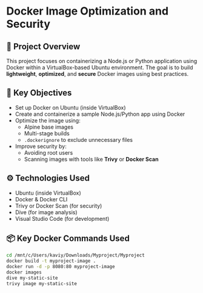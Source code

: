 # Docker Image Optimization and Security

## 🚀 Project Overview
This project focuses on containerizing a Node.js or Python application using Docker within a VirtualBox-based Ubuntu environment. The goal is to build **lightweight**, **optimized**, and **secure** Docker images using best practices.

## 🎯 Key Objectives
- Set up Docker on Ubuntu (inside VirtualBox)
- Create and containerize a sample Node.js/Python app using Docker
- Optimize the image using:
  - Alpine base images
  - Multi-stage builds
  - `.dockerignore` to exclude unnecessary files
- Improve security by:
  - Avoiding root users
  - Scanning images with tools like **Trivy** or **Docker Scan**

## ⚙️ Technologies Used
- Ubuntu (inside VirtualBox)
- Docker & Docker CLI
- Trivy or Docker Scan (for security)
- Dive (for image analysis)
- Visual Studio Code (for development)

## 📦 Key Docker Commands Used
```bash
cd /mnt/c/Users/kaviy/Downloads/Myproject/Myproject
docker build -t myproject-image .
docker run -d -p 8080:80 myproject-image
docker images
dive my-static-site
trivy image my-static-site
